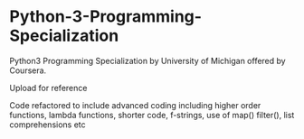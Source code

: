 # Python-3-Programming-Specialization

Python3 Programming Specialization by University of Michigan offered by Coursera.

Upload for reference

Code refactored to include advanced coding including higher order functions, lambda functions, shorter code, f-strings, use of map() filter(), list comprehensions etc
